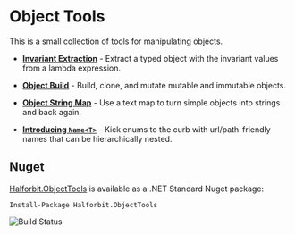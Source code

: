 # Object Tools

This is a small collection of tools for manipulating objects.

- **[Invariant Extraction](Halforbit.ObjectTools/InvariantExtraction/invariant-extraction.md)** - Extract a typed object with the invariant values from a lambda expression.

- **[Object Build](Halforbit.ObjectTools/ObjectBuild/object-build.md)** - Build, clone, and mutate mutable and immutable objects.

- **[Object String Map](Halforbit.ObjectTools/ObjectStringMap/object-string-map.md)** - Use a text map to turn simple objects into strings and back again. 

- **[Introducing `Name<T>`](Halforbit.ObjectTools/Naming/introducing-name.md)** - Kick enums to the curb with url/path-friendly names that can be hierarchically nested.

## Nuget

[Halforbit.ObjectTools](https://www.nuget.org/packages/Halforbit.ObjectTools/) is available as a .NET Standard Nuget package:
```
Install-Package Halforbit.ObjectTools
```

![Build Status](https://ci.appveyor.com/api/projects/status/n78uarw5an8bm535?svg=true)